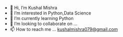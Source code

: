 - 👋 Hi, I’m Kushal Mishra
- 👀 I’m interested in Python,Data Science
- 🌱 I’m currently learning Python
- 💞️ I’m looking to collaborate on ...
- 📫 How to reach me ... kushalmishra079@gmail.com

<!---
KushalMishra07/KushalMishra07 is a ✨ special ✨ repository because its `README.md` (this file) appears on your GitHub profile.
You can click the Preview link to take a look at your changes.
--->
